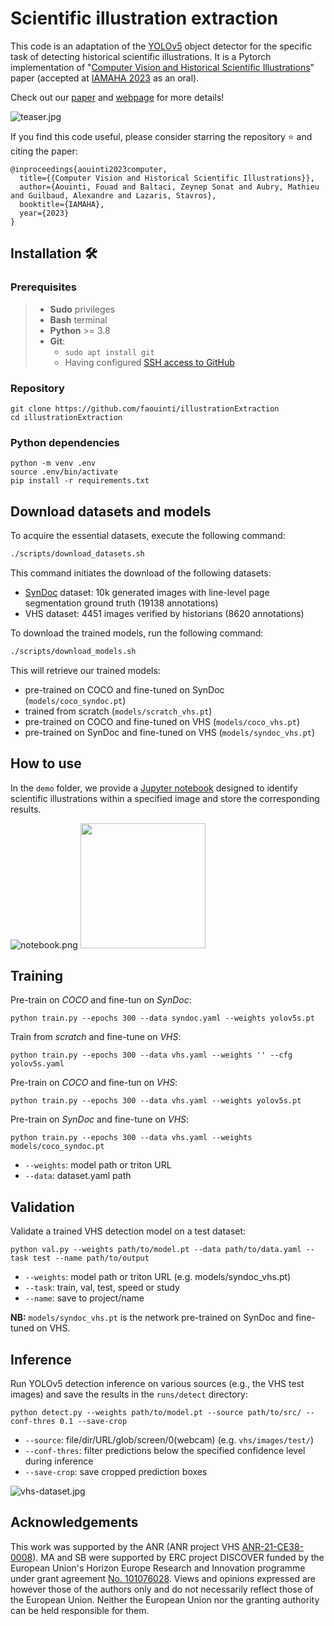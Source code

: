 # Scientific illustration extraction

This code is an adaptation of the [YOLOv5](https://github.com/ultralytics/yolov5) object detector for the specific task of detecting historical scientific illustrations. It is a Pytorch implementation of "[Computer Vision and Historical Scientific Illustrations](https://iscd.huma-num.fr/media/vhs_iamaha.pdf)" paper (accepted at [IAMAHA 2023](https://iamaha.sciencesconf.org/) as an oral).

Check out our [paper](https://iscd.huma-num.fr/media/vhs_iamaha.pdf) and [webpage](http://imagine.enpc.fr/~baltacis/illustrationExtraction) for more details!

![teaser.jpg](https://iscd.huma-num.fr/media/teaser.jpg)

If you find this code useful, please consider starring the repository ⭐ and citing the paper:

```
@inproceedings{aouinti2023computer,
  title={{Computer Vision and Historical Scientific Illustrations}},
  author={Aouinti, Fouad and Baltaci, Zeynep Sonat and Aubry, Mathieu and Guilbaud, Alexandre and Lazaris, Stavros},
  booktitle={IAMAHA},
  year={2023}
}
```

## Installation :hammer_and_wrench:

### Prerequisites
>- **Sudo** privileges
>- **Bash** terminal
>- **Python** >= 3.8
>- **Git**:
>   - `sudo apt install git`
>   - Having configured [SSH access to GitHub](https://docs.github.com/en/authentication/connecting-to-github-with-ssh)

### Repository

```
git clone https://github.com/faouinti/illustrationExtraction
cd illustrationExtraction
```

### Python dependencies

```
python -m venv .env
source .env/bin/activate
pip install -r requirements.txt
```

## Download datasets and models

To acquire the essential datasets, <!-- navigate to the `scripts/` directory in your terminal and --> execute the following command:

```bash
./scripts/download_datasets.sh
```

This command initiates the download of the following datasets:

- [SynDoc](https://github.com/monniert/docExtractor) dataset: 10k generated images with line-level page segmentation ground truth (19138 annotations)
- VHS dataset: 4451 images verified by historians (8620 annotations)

To download the trained models, run the following command:

```bash
./scripts/download_models.sh
```

This will retrieve our trained models:

- pre-trained on COCO and fine-tuned on SynDoc (`models/coco_syndoc.pt`)
- trained from scratch  (`models/scratch_vhs.pt`)
- pre-trained on COCO and fine-tuned on VHS (`models/coco_vhs.pt`)
- pre-trained on SynDoc and fine-tuned on VHS (`models/syndoc_vhs.pt`)

## How to use

In the `demo` folder, we provide a [Jupyter notebook](demo/demo.ipynb) designed to identify scientific illustrations within a specified image and store the corresponding results.

![notebook.png](https://iscd.huma-num.fr/media/notebook.png)
<img src="https://iscd.huma-num.fr/media/preview.jpg" width="200">
## Training

Pre-train on *COCO* and fine-tun on *SynDoc*:

```
python train.py --epochs 300 --data syndoc.yaml --weights yolov5s.pt
```

Train from *scratch* and fine-tune on *VHS*:

```
python train.py --epochs 300 --data vhs.yaml --weights '' --cfg yolov5s.yaml
```

Pre-train on *COCO* and fine-tun on *VHS*:

```
python train.py --epochs 300 --data vhs.yaml --weights yolov5s.pt
```

Pre-train on *SynDoc* and fine-tune on *VHS*:

```
python train.py --epochs 300 --data vhs.yaml --weights models/coco_syndoc.pt
```

- `--weights`: model path or triton URL
- `--data`: dataset.yaml path

## Validation

Validate a trained VHS detection model on a test dataset:

```
python val.py --weights path/to/model.pt --data path/to/data.yaml --task test --name path/to/output
```
- `--weights`: model path or triton URL (e.g. models/syndoc_vhs.pt)
- `--task`: train, val, test, speed or study
- `--name`: save to project/name

**NB:** `models/syndoc_vhs.pt` is the network pre-trained on SynDoc and fine-tuned on VHS.

## Inference

Run YOLOv5 detection inference on various sources (e.g., the VHS test images) and save the results in the `runs/detect` directory:

```
python detect.py --weights path/to/model.pt --source path/to/src/ --conf-thres 0.1 --save-crop
```

- `--source`: file/dir/URL/glob/screen/0(webcam) (e.g. `vhs/images/test/`)
- `--conf-thres`: filter predictions below the specified confidence level during inference
- `--save-crop`: save cropped prediction boxes

![vhs-dataset.jpg](https://iscd.huma-num.fr/media/vhs-dataset.jpg)

## Acknowledgements

This work was supported by the ANR (ANR project VHS [ANR-21-CE38-0008](https://anr.fr/Projet-ANR-21-CE38-0008)). MA and SB were supported by ERC project DISCOVER funded by the European Union's Horizon Europe Research and Innovation programme under grant agreement [No. 101076028](https://cordis.europa.eu/project/id/101076028). Views and opinions expressed are however those of the authors only and do not necessarily reflect those of the European Union. Neither the European Union nor the granting authority can be held responsible for them.